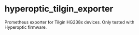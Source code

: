 # hyperoptic_tilgin_exporter

Prometheus exporter for Tilgin HG238x devices. Only tested with Hyperoptic firmware.
